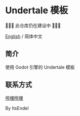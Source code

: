 # Undertale 模板

🚧🚧🚧 此仓库仍在建设中 🚧🚧🚧

[English](https://github.com/ItsEndel/undertale-template/blob/develop/README.md) / 简体中文

## 简介

使用 Godot 引擎的 Undertale 模板

## 联系方式

[哔哩哔哩](https://space.bilibili.com/57586790)

By ItsEndel
